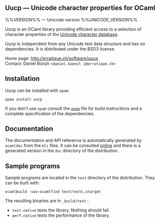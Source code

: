 Uucp — Unicode character properties for OCaml
-------------------------------------------------------------------------------
%%VERSION%% — Unicode version %%UNICODE_VERSION%%

Uucp is an OCaml library providing efficient access to a selection of
character properties of the [Unicode character database][1].

Uucp is independent from any Unicode text data structure and has no
dependencies. It is distributed under the BSD3 license.

[1]: http://www.unicode.org/reports/tr44/

Home page: http://erratique.ch/software/uucp  
Contact: Daniel Bünzli `<daniel.buenzl i@erratique.ch>`

## Installation

Uucp can be installed with `opam`:

    opam install uucp

If you don't use `opam` consult the [`opam`](opam) file for build
instructions and a complete specification of the dependencies.


## Documentation

The documentation and API reference is automatically generated by
`ocamldoc` from the `mli` files. It can be consulted [online][3] and
there is a generated version in the `doc` directory of the
distribution.

[3]: http://erratique.ch/software/uucp/doc/


## Sample programs

Sample programs are located in the `test` directory of the
distribution. They can be built with:

    ocamlbuild -use-ocamlfind test/tests.otarget

The resulting binaries are in `_build/test` :

- `test.native` tests the library. Nothing should fail.
- `perf.native` tests the performance of the library.
